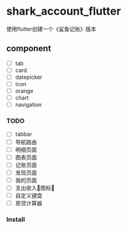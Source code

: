 # shark_account_flutter
使用flutter创建一个《鲨鱼记账》版本

## component
- [ ] tab
- [ ] card
- [ ] datepicker
- [ ] icon
- [ ] orange
- [ ] chart
- [ ] navigation

### TODO
- [ ] tabbar
- [ ] 导航路由
- [ ] 明细页面
- [ ] 图表页面
- [ ] 记账页面
- [ ] 发现页面
- [ ] 我的页面
- [ ] 支出收入图标
- [ ] 自定义键盘
- [ ] 房贷计算器
  
### Install  


